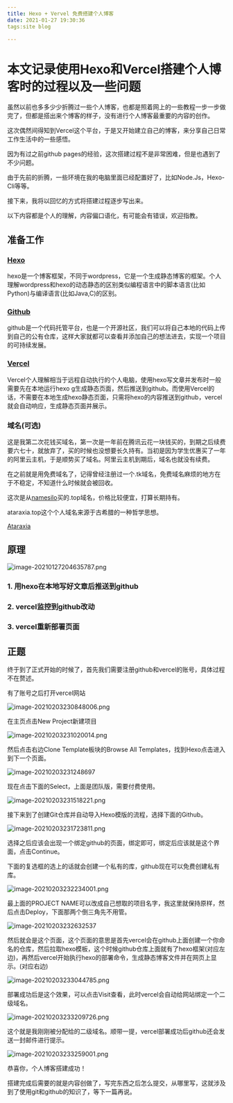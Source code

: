 ```yaml
---
title: Hexo + Vervel 免费搭建个人博客
date: 2021-01-27 19:30:36
tags:site blog

---
```


# 本文记录使用Hexo和Vercel搭建个人博客时的过程以及一些问题



虽然以前也多多少少折腾过一些个人博客，也都是照着网上的一些教程一步一步做完了，但都是搭出来个博客的样子，没有进行个人博客最重要的内容的创作。

这次偶然间得知到Vercel这个平台，于是又开始建立自己的博客，来分享自己日常工作生活中的一些感悟。

因为有过之前github pages的经验，这次搭建过程不是非常困难，但是也遇到了不少问题。

由于先前的折腾，一些环境在我的电脑里面已经配置好了，比如Node.Js，Hexo-Cli等等。

接下来，我将以回忆的方式将搭建过程逐步写出来。

以下内容都是个人的理解，内容偏口语化，有可能会有错误，欢迎指教。

##  准备工作

### [Hexo](https://hexo.io/zh-cn/)

hexo是一个博客框架，不同于wordpress，它是一个生成静态博客的框架。个人理解wordpress和hexo的动态静态的区别类似编程语言中的脚本语言(比如Python)与编译语言(比如Java,C)的区别。

### [Github](https://github.com/)

github是一个代码托管平台，也是一个开源社区，我们可以将自己本地的代码上传到自己的公有仓库，这样大家就都可以查看并添加自己的想法进去，实现一个项目的可持续发展。

### [Vercel](https://vercel.com/)

Vercel个人理解相当于远程自动执行的个人电脑，使用hexo写文章并发布时一般需要先在本地运行hexo g生成静态页面，然后推送到github。而使用Vercel的话，不需要在本地生成hexo静态页面，只需将hexo的内容推送到github，vercel就会自动响应，生成静态页面并展示。

### 域名(可选)

这是我第二次花钱买域名，第一次是一年前在腾讯云花一块钱买的，到期之后续费要六七十，就放弃了，买的时候也没想要长久持有。当初是因为学生优惠买了一年的阿里云主机，于是顺势买了域名。阿里云主机到期后，域名也就没有续费。

在之前就是用免费域名了，记得曾经注册过一个.tk域名，免费域名麻烦的地方在于不稳定，不知道什么时候就会被回收。

这次是从[namesilo](https://www.namesilo.com/)买的.top域名，价格比较便宜，打算长期持有。

ataraxia.top这个个人域名来源于古希腊的一种哲学思想。

[Ataraxia](https://en.wikipedia.org/wiki/Ataraxia/)

## 原理

![image-20210127204635787.png](https://i.loli.net/2021/01/27/OqDxzovR7EmGwZK.png)

### 1. 用hexo在本地写好文章后推送到github

### 2. vercel监控到github改动

### 3. vercel重新部署页面

## 正题

终于到了正式开始的时候了，首先我们需要注册github和vercel的账号，具体过程不在赘述。

有了账号之后打开vercel网站

![image-20210203230848006.png](https://i.loli.net/2021/02/04/qZYonQfdrmOxCWT.png)



在主页点击New Project新建项目

![image-20210203231020014.png](https://i.loli.net/2021/02/04/PZnX6DkUILYKS7j.png)

然后点击右边Clone Template板块的Browse All Templates，找到Hexo点击进入到下一个页面。

![image-20210203231248697](https://i.loli.net/2021/02/04/1Vi7EGyorfqZPUw.png)

现在点击下面的Select，上面是团队版，需要付费使用。

![image-20210203231518221.png](https://i.loli.net/2021/02/04/5rwXAOjThYainy3.png)

接下来到了创建Git仓库并自动导入Hexo模版的流程，选择下面的Github。

![image-20210203231723811.png](https://i.loli.net/2021/02/04/3RtuhCiDYPqVX62.png)

选择之后应该会出现一个绑定github的页面，绑定即可，绑定后应该就是这个界面，点击Continue。

下面的复选框的选上的话就会创建一个私有的库，github现在可以免费创建私有库。

![image-20210203232234001.png](https://i.loli.net/2021/02/04/jOoQfmXpRLHMizx.png)

最上面的PROJECT NAME可以改成自己想取的项目名字，我这里就保持原样，然后点击Deploy，下面那两个倒三角先不用管。

![image-20210203232632537](https://i.loli.net/2021/02/04/YwSCU6RmabtZ2pG.png)

然后就会是这个页面，这个页面的意思是首先vercel会在github上面创建一个你命名的仓库，然后拉取hexo模板，这个时候github仓库上面就有了hexo框架(对应左边)，再然后vercel开始执行hexo的部署命令，生成静态博客文件并在网页上显示。(对应右边)

![image-20210203233044785.png](https://i.loli.net/2021/02/04/vnJATiSMpuKYgah.png)

部署成功后是这个效果，可以点击Visit查看，此时vercel会自动给网站绑定一个二级域名。

![image-20210203233209726.png](https://i.loli.net/2021/02/04/eHDsJKEGAF1IRM7.png)

这个就是我刚刚被分配给的二级域名。顺带一提，vercel部署成功后github还会发送一封邮件进行提示。

![image-20210203233259001.png](https://i.loli.net/2021/02/04/fYnlB4aQEcURAGS.png)

恭喜你，个人博客搭建成功！

搭建完成后需要的就是内容创做了，写完东西之后怎么提交，从哪里写，这就涉及到了使用git和github的知识了，等下一篇再说。